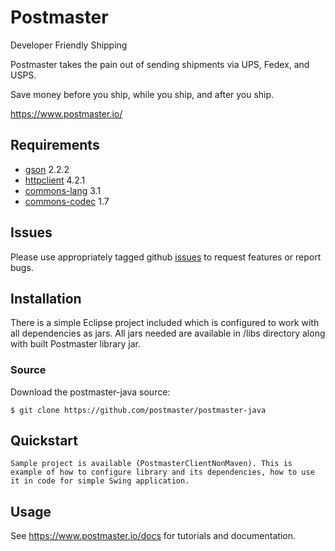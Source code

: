 # Postmaster

Developer Friendly Shipping

Postmaster takes the pain out of sending shipments via UPS, Fedex, and USPS.

Save money before you ship, while you ship, and after you ship.

https://www.postmaster.io/

## Requirements

- [gson](http://code.google.com/p/google-gson/) 2.2.2
- [httpclient](http://hc.apache.org/) 4.2.1
- [commons-lang](http://commons.apache.org/lang/) 3.1
- [commons-codec](http://commons.apache.org/codec/) 1.7
    
## Issues

Please use appropriately tagged github [issues](https://github.com/postmaster/postmaster-api/issues) to request features or report bugs.

## Installation

There is a simple Eclipse project included which is configured to work with all dependencies as jars. All jars needed are available in /libs directory along with built Postmaster library jar.

	
### Source

Download the postmaster-java source:

    $ git clone https://github.com/postmaster/postmaster-java

## Quickstart

    Sample project is available (PostmasterClientNonMaven). This is example of how to configure library and its dependencies, how to use it in code for simple Swing application. 
 
## Usage

See https://www.postmaster.io/docs for tutorials and documentation.
